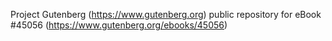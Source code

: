 Project Gutenberg (https://www.gutenberg.org) public repository for eBook #45056 (https://www.gutenberg.org/ebooks/45056)
